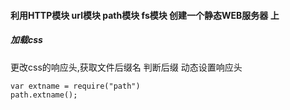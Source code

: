 #### 利用HTTP模块 url模块 path模块 fs模块 创建一个静态WEB服务器  上


##### 加载css 
更改css的响应头,获取文件后缀名 判断后缀 
动态设置响应头

```
var extname = require("path")
path.extname();
```